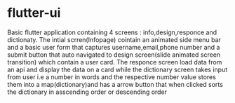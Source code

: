 # flutter-ui 
Basic flutter application containing 4 screens : info,design,responce and dictionaty. The intial scrren(Infopage) cointain an animated side menu bar and a basic user form that captures username,email,phone number and a submit button that auto navigated to design screen(slide animated screen transition) which contain a user card. The responce screen load data from an api and display the data on a card while the dictionary screen takes input from user i.e a number in words and the respective number value stores them into a map(dictionary)and has a arrow button that when clicked sorts the dictionary in asscending order or descending order
